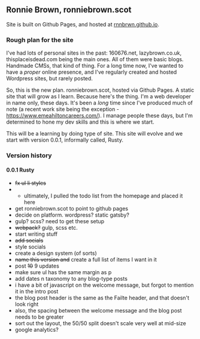 ## Ronnie Brown, ronniebrown.scot

Site is built on Github Pages, and hosted at
[rnnbrwn.github.io](https://rnnbrwn.github.io).

### Rough plan for the site

I've had lots of personal sites in the past: 160676.net, lazybrown.co.uk, thisplaceisdead.com being the main ones. All of them were basic blogs. Handmade CMSs, that kind of thing. For a long time now, I've wanted to have a _proper_ online presence, and I've regularly created and hosted Wordpress sites, but rarely posted.

So, this is the new plan. ronniebrown.scot, hosted via Github Pages. A static site that will grow as I learn. Because here's the thing. I'm a web developer in name only, these days. It's been a _long_ time since I've produced much of note (a recent work site being the exception - https://www.emeahiltoncareers.com/). I manage people these days, but I'm determined to hone my dev skills and this is where we start.

This will be a learning by doing type of site. This site will evolve and we start with version 0.0.1, informally called, Rusty.

### Version history

#### 0.0.1 Rusty

- ~~fx ul li styles~~
- - ultimately, I pulled the todo list from the homepage and placed it here
- get ronniebrown.scot to point to github pages
- decide on platform. wordpress? static gatsby?
- gulp? scss? need to get these setup
- ~~webpack?~~ gulp, scss etc.
- start writing stuff
- ~~add socials~~
- style socials
- create a design system (of sorts)
- ~~name this version and~~ create a full list of items I want in it
- post ~~10~~ 9 updates
- make sure ul has the same margin as p
- add dates n taxonomy to any blog-type posts
- i have a bit of javascript on the welcome message, but forgot to mention it in the intro post
- the blog post header is the same as the Failte header, and that doesn't look right
- also, the spacing between the welcome message and the blog post needs to be greater
- sort out the layout, the 50/50 split doesn't scale very well at mid-size
- google analytics?
